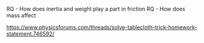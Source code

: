 RQ - How does inertia and weight play a part in friction
RQ - How does mass affect 

https://www.physicsforums.com/threads/solve-tablecloth-trick-homework-statement.746592/